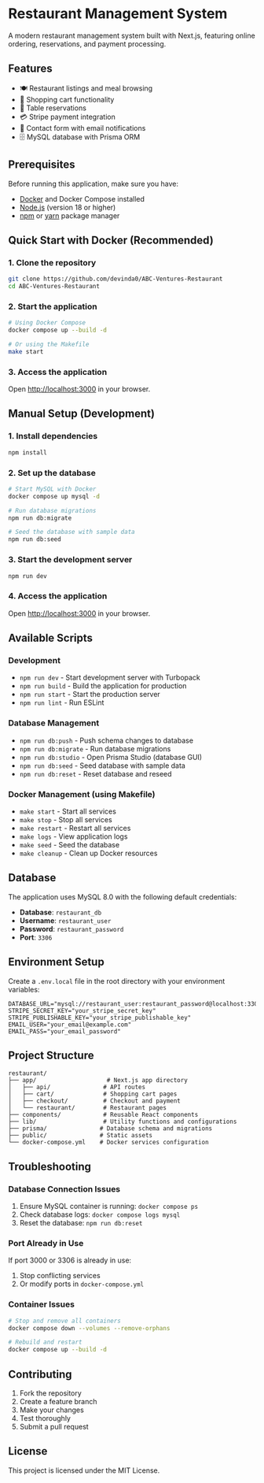 # Restaurant Management System

A modern restaurant management system built with Next.js, featuring online ordering, reservations, and payment processing.

## Features

- 🍽️ Restaurant listings and meal browsing
- 🛒 Shopping cart functionality
- 📅 Table reservations
- 💳 Stripe payment integration
- 📧 Contact form with email notifications
- 🗄️ MySQL database with Prisma ORM

## Prerequisites

Before running this application, make sure you have:

- [Docker](https://www.docker.com/get-started) and Docker Compose installed
- [Node.js](https://nodejs.org/) (version 18 or higher)
- [npm](https://www.npmjs.com/) or [yarn](https://yarnpkg.com/) package manager

## Quick Start with Docker (Recommended)

### 1. Clone the repository
```bash
git clone https://github.com/devinda0/ABC-Ventures-Restaurant
cd ABC-Ventures-Restaurant
```

### 2. Start the application
```bash
# Using Docker Compose
docker compose up --build -d

# Or using the Makefile
make start
```

### 3. Access the application
Open [http://localhost:3000](http://localhost:3000) in your browser.

## Manual Setup (Development)

### 1. Install dependencies
```bash
npm install
```

### 2. Set up the database
```bash
# Start MySQL with Docker
docker compose up mysql -d

# Run database migrations
npm run db:migrate

# Seed the database with sample data
npm run db:seed
```

### 3. Start the development server
```bash
npm run dev
```

### 4. Access the application
Open [http://localhost:3000](http://localhost:3000) in your browser.

## Available Scripts

### Development
- `npm run dev` - Start development server with Turbopack
- `npm run build` - Build the application for production
- `npm run start` - Start the production server
- `npm run lint` - Run ESLint

### Database Management
- `npm run db:push` - Push schema changes to database
- `npm run db:migrate` - Run database migrations
- `npm run db:studio` - Open Prisma Studio (database GUI)
- `npm run db:seed` - Seed database with sample data
- `npm run db:reset` - Reset database and reseed

### Docker Management (using Makefile)
- `make start` - Start all services
- `make stop` - Stop all services
- `make restart` - Restart all services
- `make logs` - View application logs
- `make seed` - Seed the database
- `make cleanup` - Clean up Docker resources

## Database

The application uses MySQL 8.0 with the following default credentials:
- **Database**: `restaurant_db`
- **Username**: `restaurant_user`
- **Password**: `restaurant_password`
- **Port**: `3306`

## Environment Setup

Create a `.env.local` file in the root directory with your environment variables:
```env
DATABASE_URL="mysql://restaurant_user:restaurant_password@localhost:3306/restaurant_db"
STRIPE_SECRET_KEY="your_stripe_secret_key"
STRIPE_PUBLISHABLE_KEY="your_stripe_publishable_key"
EMAIL_USER="your_email@example.com"
EMAIL_PASS="your_email_password"
```

## Project Structure

```
restaurant/
├── app/                    # Next.js app directory
│   ├── api/               # API routes
│   ├── cart/              # Shopping cart pages
│   ├── checkout/          # Checkout and payment
│   └── restaurant/        # Restaurant pages
├── components/            # Reusable React components
├── lib/                   # Utility functions and configurations
├── prisma/               # Database schema and migrations
├── public/               # Static assets
└── docker-compose.yml    # Docker services configuration
```

## Troubleshooting

### Database Connection Issues
1. Ensure MySQL container is running: `docker compose ps`
2. Check database logs: `docker compose logs mysql`
3. Reset the database: `npm run db:reset`

### Port Already in Use
If port 3000 or 3306 is already in use:
1. Stop conflicting services
2. Or modify ports in `docker-compose.yml`

### Container Issues
```bash
# Stop and remove all containers
docker compose down --volumes --remove-orphans

# Rebuild and restart
docker compose up --build -d
```

## Contributing

1. Fork the repository
2. Create a feature branch
3. Make your changes
4. Test thoroughly
5. Submit a pull request

## License

This project is licensed under the MIT License.
